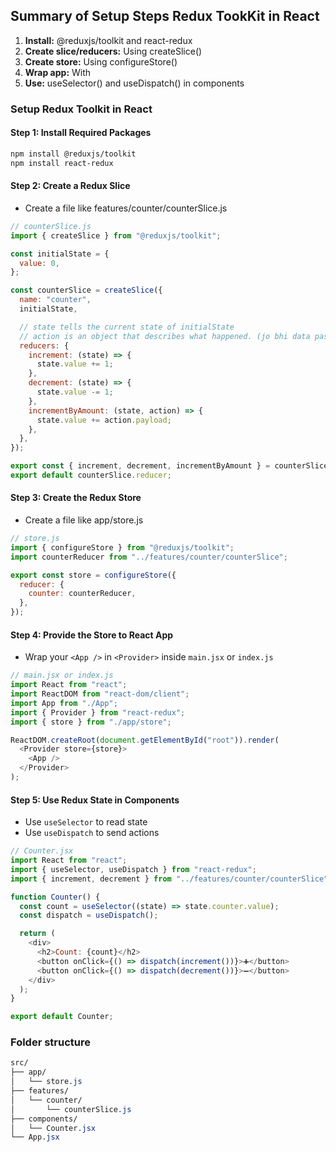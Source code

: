## Summary of Setup Steps Redux TookKit in React

1. **Install:** @reduxjs/toolkit and react-redux
2. **Create slice/reducers:** Using createSlice()
3. **Create store:** Using configureStore()
4. **Wrap app:** With <Provider store={store}>
5. **Use:** useSelector() and useDispatch() in components

### Setup Redux Toolkit in React

#### Step 1: Install Required Packages

```bash
npm install @reduxjs/toolkit
npm install react-redux
```

#### Step 2: Create a Redux Slice

- Create a file like features/counter/counterSlice.js

```js
// counterSlice.js
import { createSlice } from "@reduxjs/toolkit";

const initialState = {
  value: 0,
};

const counterSlice = createSlice({
  name: "counter",
  initialState,

  // state tells the current state of initialState
  // action is an object that describes what happened. (jo bhi data pass ho raha h, or jo bhi data chahiye)
  reducers: {
    increment: (state) => {
      state.value += 1;
    },
    decrement: (state) => {
      state.value -= 1;
    },
    incrementByAmount: (state, action) => {
      state.value += action.payload;
    },
  },
});

export const { increment, decrement, incrementByAmount } = counterSlice.actions;
export default counterSlice.reducer;
```

#### Step 3: Create the Redux Store

- Create a file like app/store.js

```js
// store.js
import { configureStore } from "@reduxjs/toolkit";
import counterReducer from "../features/counter/counterSlice";

export const store = configureStore({
  reducer: {
    counter: counterReducer,
  },
});
```

#### Step 4: Provide the Store to React App

- Wrap your `<App />` in `<Provider>` inside `main.jsx` or `index.js`

```js
// main.jsx or index.js
import React from "react";
import ReactDOM from "react-dom/client";
import App from "./App";
import { Provider } from "react-redux";
import { store } from "./app/store";

ReactDOM.createRoot(document.getElementById("root")).render(
  <Provider store={store}>
    <App />
  </Provider>
);
```

#### Step 5: Use Redux State in Components

- Use `useSelector` to read state
- Use `useDispatch` to send actions

```js
// Counter.jsx
import React from "react";
import { useSelector, useDispatch } from "react-redux";
import { increment, decrement } from "../features/counter/counterSlice";

function Counter() {
  const count = useSelector((state) => state.counter.value);
  const dispatch = useDispatch();

  return (
    <div>
      <h2>Count: {count}</h2>
      <button onClick={() => dispatch(increment())}>➕</button>
      <button onClick={() => dispatch(decrement())}>➖</button>
    </div>
  );
}

export default Counter;
```

### Folder structure

```css
src/
├── app/
│   └── store.js
├── features/
│   └── counter/
│       └── counterSlice.js
├── components/
│   └── Counter.jsx
└── App.jsx

```
